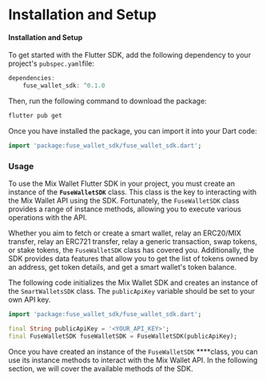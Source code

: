 # Installation and Setup

#### **Installation and Setup**

To get started with the Flutter SDK, add the following dependency to your project's `pubspec.yaml`file:

```dart
dependencies:
	fuse_wallet_sdk: ^0.1.0
```

Then, run the following command to download the package:

```bash
flutter pub get
```

Once you have installed the package, you can import it into your Dart code:

```dart
import 'package:fuse_wallet_sdk/fuse_wallet_sdk.dart';
```

### Usage

To use the Mix Wallet Flutter SDK in your project, you must create an instance of the **`FuseWalletSDK`** class. This class is the key to interacting with the Mix Wallet API using the SDK. Fortunately, the `FuseWalletSDK` class provides a range of instance methods, allowing you to execute various operations with the API.

Whether you aim to fetch or create a smart wallet, relay an ERC20/MIX transfer, relay an ERC721 transfer, relay a generic transaction, swap tokens, or stake tokens, the `FuseWalletSDK` class has covered you. Additionally, the SDK provides data features that allow you to get the list of tokens owned by an address, get token details, and get a smart wallet's token balance.

The following code initializes the Mix Wallet SDK and creates an instance of the `SmartWalletsSDK` class. The `publicApiKey` variable should be set to your own API key.

```dart
import 'package:fuse_wallet_sdk/fuse_wallet_sdk.dart';

final String publicApiKey = '<YOUR_API_KEY>';
final FuseWalletSDK fuseWalletSDK = FuseWalletSDK(publicApiKey);
```

Once you have created an instance of the `FuseWalletSDK` \*\*\*\*class, you can use its instance methods to interact with the Mix Wallet API. In the following section, we will cover the available methods of the SDK.
